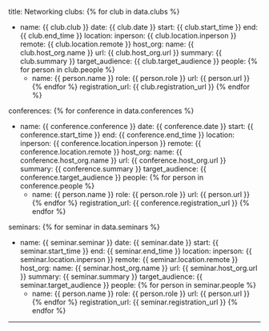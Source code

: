 
title: Networking
clubs:
  {% for club in data.clubs %}
  - name: {{ club.club }}
    date: {{ club.date }}
    start: {{ club.start_time }}
    end: {{ club.end_time }}
    location:
      inperson: {{ club.location.inperson }}
      remote: {{ club.location.remote }}
    host_org:
      name: {{ club.host_org.name }}
      url: {{ club.host_org.url }}
    summary: {{ club.summary }} 
    target_audience: {{ club.target_audience }}
    people: 
    {% for person in club.people %}
      - name: {{ person.name }}
        role: {{ person.role }}
        url: {{ person.url }}
    {% endfor %}
    registration_url: {{ club.registration_url }}
  {% endfor %}

conferences:
  {% for conference in data.conferences %}
  - name: {{ conference.conference }}
    date: {{ conference.date }}
    start: {{ conference.start_time }}
    end: {{ conference.end_time }}
    location:
      inperson: {{ conference.location.inperson }}
      remote: {{ conference.location.remote }}
    host_org:
      name: {{ conference.host_org.name }}
      url: {{ conference.host_org.url }}
    summary: {{ conference.summary }} 
    target_audience: {{ conference.target_audience }}
    people: 
    {% for person in conference.people %}
      - name: {{ person.name }}
        role: {{ person.role }}
        url: {{ person.url }}
    {% endfor %}
    registration_url: {{ conference.registration_url }}
  {% endfor %}

seminars:
  {% for seminar in data.seminars %}
  - name: {{ seminar.seminar }}
    date: {{ seminar.date }}
    start: {{ seminar.start_time }}
    end: {{ seminar.end_time }}
    location:
      inperson: {{ seminar.location.inperson }}
      remote: {{ seminar.location.remote }}
    host_org:
      name: {{ seminar.host_org.name }}
      url: {{ seminar.host_org.url }}
    summary: {{ seminar.summary }} 
    target_audience: {{ seminar.target_audience }}
    people: 
    {% for person in seminar.people %}
      - name: {{ person.name }}
        role: {{ person.role }}
        url: {{ person.url }}
    {% endfor %}
    registration_url: {{ seminar.registration_url }}
  {% endfor %}

---
